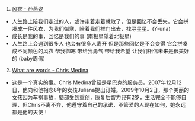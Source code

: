 1. [风衣 - 孙燕姿](https://music.163.com/#/mv?id=5732043)
- 人生路上陪我们走过的人，或许走着走着就散了，但是回忆不会丢失，它会拼凑成一件风衣，为我们御寒，陪着我们推门出去，找寻星星。(Y-una)
- 成长是我的事，回忆是我们的事 (南极星望着北极星)
- 人生路上会遇到很多人 也会有很多人离开 但是那些回忆是不会变得 它会拼凑成不同颜色的风衣 帮我御寒 带给我勇气 带给我希望 让我们相信未来是很美好的 (baby周倩)
2. [What are words - Chris Medina](https://music.163.com/#/mv?id=326201)
- 这是一个真实的事。Chris Medina曾经是星巴克的服务员。2007年12月12日，他向和他相恋8年的女孩Juliana提出订婚。2009年10月2日，那个美丽的女孩因为车祸事故，脑部受到重创，康复后智力只有2岁，生活完全不能够自理，但Chris不离不弃，他遵守着自己的承诺，不管爱的人现在如何，她永远都是他的天使！
